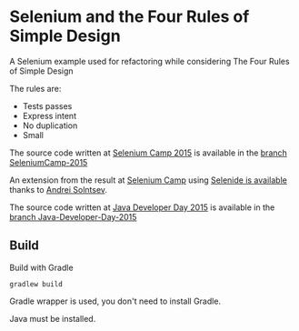 # Selenium and the Four Rules of Simple Design

A Selenium example used for refactoring while considering The Four Rules of Simple Design

The rules are: 

* Tests passes
* Express intent
* No duplication
* Small

The source code written at [Selenium Camp 2015](http://seleniumcamp.com/) is available in the 
[branch SeleniumCamp-2015](https://github.com/tsundberg/Selenium-and-the-Four-Rules-of-Simple-Design/tree/SeleniumCamp-2015)

An extension from the result at [Selenium Camp](http://seleniumcamp.com/) using [Selenide is available](https://github.com/tsundberg/Selenium-and-the-Four-Rules-of-Simple-Design/tree/Selenide-example)
thanks to [Andrei Solntsev](https://github.com/asolntsev).

The source code written at [Java Developer Day 2015](http://15.jdd.org.pl/) is available in the
[branch Java-Developer-Day-2015](https://github.com/tsundberg/Selenium-and-the-Four-Rules-of-Simple-Design/tree/Java-Developer-Day-2015)

## Build

Build with Gradle

    gradlew build
    
Gradle wrapper is used, you don't need to install Gradle.

Java must be installed.    